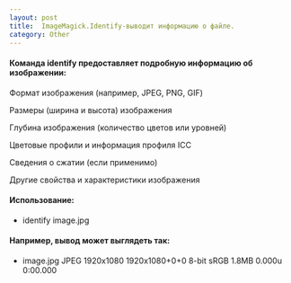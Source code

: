 ```yaml
---
layout: post
title:  ImageMagick.Identify-выводит информацию о файле.
category: Other
---
```


#### Команда identify предоставляет подробную информацию об изображении:

Формат изображения (например, JPEG, PNG, GIF)

Размеры (ширина и высота) изображения

Глубина изображения (количество цветов или уровней)

Цветовые профили и информация профиля ICC

Сведения о сжатии (если применимо)

Другие свойства и характеристики изображения

#### Использование:

- identify image.jpg

#### Например, вывод может выглядеть так:

- image.jpg JPEG 1920x1080 1920x1080+0+0 8-bit sRGB 1.8MB 0.000u 0:00.000
